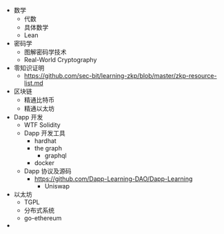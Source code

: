 - 数学
	- 代数
	- 具体数学
	- Lean
- 密码学
	- 图解密码学技术
	- Real-World Cryptography
- 零知识证明
	- https://github.com/sec-bit/learning-zkp/blob/master/zkp-resource-list.md
- 区块链
	- 精通比特币
	- 精通以太坊
- Dapp 开发
	- WTF Solidity
	- Dapp 开发工具
		- hardhat
		- the graph
			- graphql
		- docker
	- Dapp 协议及源码
		- https://github.com/Dapp-Learning-DAO/Dapp-Learning
			- Uniswap
- 以太坊
	- TGPL
	- 分布式系统
	- go-ethereum
-